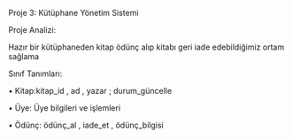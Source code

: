 Proje 3: Kütüphane Yönetim Sistemi

Proje Analizi:


Hazır bir kütüphaneden kitap ödünç alıp kitabı geri iade edebildiğimiz ortam sağlama


Sınıf Tanımları:


• Kitap:kitap_id , ad , yazar ; durum_güncelle

• Üye: Üye bilgileri ve işlemleri

• Ödünç: ödünç_al , iade_et , ödünç_bilgisi
